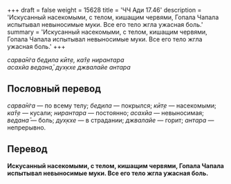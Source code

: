 +++
draft = false
weight = 15628
title = 'ЧЧ Ади 17.46'
description = 'Искусанный насекомыми, с телом, кишащим червями, Гопала Чапала испытывал невыносимые муки. Все его тело жгла ужасная боль.'
summary = 'Искусанный насекомыми, с телом, кишащим червями, Гопала Чапала испытывал невыносимые муки. Все его тело жгла ужасная боль.'
+++

_сарва̄н̇га бед̣ила кӣт̣е, ка̄т̣е нирантара  
асахйа ведана̄, дух̣кхе джвалайе антара_

## Пословный перевод

_сарва̄н̇га_ — по всему телу; _бед̣ила_ — покрылся; _кӣт̣е_ — насекомыми; _ка̄т̣е_ — кусали; _нирантара_ — постоянно; _асахйа_ — невыносимая; _ведана̄_ — боль; _дух̣кхе_ — в страдании; _джвалайе_ — горит; _антара_ — непрерывно.

## Перевод

**Искусанный насекомыми, с телом, кишащим червями, Гопала Чапала испытывал невыносимые муки. Все его тело жгла ужасная боль.**
